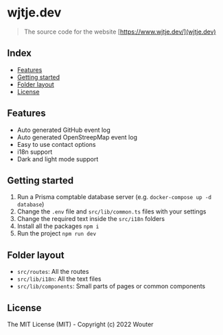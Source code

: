 # wjtje.dev <!-- omit in toc -->

> The source code for the website [https://www.wjtje.dev/](wjtje.dev)

## Index <!-- omit in toc -->

- [Features](#features)
- [Getting started](#getting-started)
- [Folder layout](#folder-layout)
- [License](#license)

## Features

- Auto generated GitHub event log
- Auto generated OpenStreepMap event log
- Easy to use contact options
- i18n support
- Dark and light mode support

## Getting started

1. Run a Prisma comptable database server (e.g. `docker-compose up -d database`)
2. Change the `.env` file and `src/lib/common.ts` files with your settings
3. Change the required text inside the `src/i18n` folders
4. Install all the packages `npm i`
5. Run the project `npm run dev`

## Folder layout

- `src/routes`: All the routes
- `src/lib/i18n`: All the text files
- `src/lib/components`: Small parts of pages or common components

## License

The MIT License (MIT) - Copyright (c) 2022 Wouter
